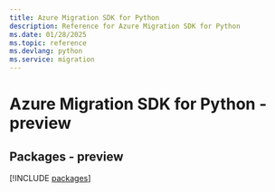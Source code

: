 ```yaml
---
title: Azure Migration SDK for Python
description: Reference for Azure Migration SDK for Python
ms.date: 01/28/2025
ms.topic: reference
ms.devlang: python
ms.service: migration
---
```

# Azure Migration SDK for Python - preview
## Packages - preview
[!INCLUDE [packages](migration-index.md)]
